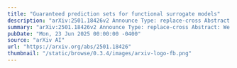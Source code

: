 ```yaml
---
title: "Guaranteed prediction sets for functional surrogate models"
description: "arXiv:2501.18426v2 Announce Type: replace-cross Abstract: We propose a method for obtaining statistically guaranteed prediction sets for functional machine learning methods: surrogate models which map between function spaces, motivated by the need to build reliable PDE emulators. The method constructs nested prediction sets on a low-dimensional representation (an SVD) of the surrogate model's error, and then maps these sets to the prediction space using set-propagation techniques. This results in prediction sets for functional surrogate models with conformal prediction coverage guarantees. We use zonotopes as basis of the set construction, which allow an exact linear propagation and are closed under Cartesian products, making them well-suited to this high-dimensional problem. The method is model agnostic and can thus be applied to complex Sci-ML models, including Neural Operators, but also in simpler settings. We also introduce a technique to capture the truncation error of the SVD, preserving the guarantees of the method."
summary: "arXiv:2501.18426v2 Announce Type: replace-cross Abstract: We propose a method for obtaining statistically guaranteed prediction sets for functional machine learning methods: surrogate models which map between function spaces, motivated by the need to build reliable PDE emulators. The method constructs nested prediction sets on a low-dimensional representation (an SVD) of the surrogate model's error, and then maps these sets to the prediction space using set-propagation techniques. This results in prediction sets for functional surrogate models with conformal prediction coverage guarantees. We use zonotopes as basis of the set construction, which allow an exact linear propagation and are closed under Cartesian products, making them well-suited to this high-dimensional problem. The method is model agnostic and can thus be applied to complex Sci-ML models, including Neural Operators, but also in simpler settings. We also introduce a technique to capture the truncation error of the SVD, preserving the guarantees of the method."
pubDate: "Mon, 23 Jun 2025 00:00:00 -0400"
source: "arXiv AI"
url: "https://arxiv.org/abs/2501.18426"
thumbnail: "/static/browse/0.3.4/images/arxiv-logo-fb.png"
---
```


